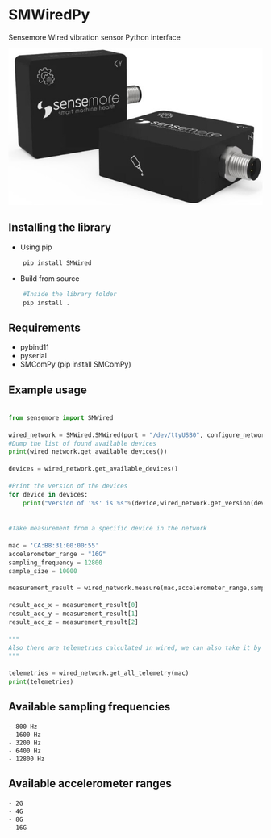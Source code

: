 # SMWiredPy

Sensemore Wired vibration sensor Python interface 

 ![Tux, the Linux mascot](img/wired_image.jpg)

## Installing the library

- Using pip
```python
	pip install SMWired
```
- Build from source

```python
	#Inside the library folder
	pip install .
```
## Requirements
- pybind11
- pyserial
- SMComPy (pip install SMComPy)

## Example usage

``` python

from sensemore import SMWired

wired_network = SMWired.SMWired(port = "/dev/ttyUSB0", configure_network='auto')
#Dump the list of found available devices
print(wired_network.get_available_devices())

devices = wired_network.get_available_devices()

#Print the version of the devices
for device in devices:
	print("Version of '%s' is %s"%(device,wired_network.get_version(device)))


#Take measurement from a specific device in the network

mac = 'CA:B8:31:00:00:55'
accelerometer_range = "16G"
sampling_frequency = 12800
sample_size = 10000

measurement_result = wired_network.measure(mac,accelerometer_range,sampling_frequency,sample_size)

result_acc_x = measurement_result[0]
result_acc_y = measurement_result[1]
result_acc_z = measurement_result[2]

"""
Also there are telemetries calculated in wired, we can also take it by calling get_all_telemetry
"""

telemetries = wired_network.get_all_telemetry(mac)
print(telemetries)


```

## Available sampling frequencies

```
- 800 Hz
- 1600 Hz
- 3200 Hz
- 6400 Hz
- 12800 Hz
```

## Available accelerometer ranges

```
- 2G
- 4G
- 8G
- 16G
```
